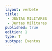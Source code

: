 ```yaml
---
layout: verbete
title:
 - JUNTAS MILITARES
 - Juntas Militares
published: true
edition: 1  
type: T
subtype: Eventos
---
```


